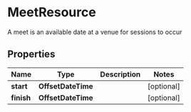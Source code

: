 

# MeetResource

A meet is an available date at a venue for sessions to occur

## Properties

| Name | Type | Description | Notes |
|------------ | ------------- | ------------- | -------------|
|**start** | **OffsetDateTime** |  |  [optional] |
|**finish** | **OffsetDateTime** |  |  [optional] |



